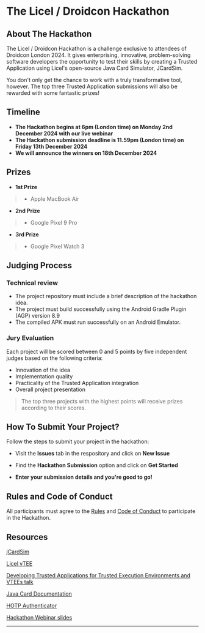
# **The Licel / Droidcon Hackathon**

## About The Hackathon

The Licel / Droidcon Hackathon is a challenge exclusive to attendees of Droidcon London 2024. It gives enterprising, innovative, problem-solving software developers the opportunity to test their skills by creating a Trusted Application using Licel's open-source Java Card Simulator, JCardSim. 

You don't only get the chance to work with a truly transformative tool, however. The top three Trusted Application submissions will also be rewarded with some fantastic prizes!

## Timeline

* **The Hackathon begins at 6pm (London time) on Monday 2nd December 2024 with our live webinar**
* **The Hackathon submission deadline is 11.59pm (London time) on Friday 13th December 2024**
* **We will announce the winners on 18th December 2024**

## Prizes

* **1st Prize**

>* Apple MacBook Air

* **2nd Prize**

>* Google Pixel 9 Pro

* **3rd Prize**

>* Google Pixel Watch 3

## Judging Process

### Technical review
* The project repository must include a brief description of the hackathon idea.
* The project must build successfully using the Android Gradle Plugin (AGP) version 8.9
* The compiled APK must run successfully on an Android Emulator.

### Jury Evaluation

Each project will be scored between 0 and 5 points by five independent judges based on the following criteria:

* Innovation of the idea
* Implementation quality
* Practicality of the Trusted Application integration
* Overall project presentation

> The top three projects with the highest points will receive prizes according to their scores.

## How To Submit Your Project?

Follow the steps to submit your project in the hackathon:

* Visit the **Issues** tab in the respository and click on **New Issue**

* Find the **Hackathon Submission** option and click on **Get Started** 

* **Enter your submission details and you're good to go!**

## Rules and Code of Conduct

All participants must agree to the [Rules](RULES.md) and [Code of Conduct](CODE_OF_CONDUCT.md) to participate in the Hackathon.

## Resources
[jCardSim](https://jcardsim.org)

[Licel vTEE](https://licelus.com/products/vtee)

[Developing Trusted Applications for Trusted Execution Environments and VTEEs talk](https://www.droidcon.com/2024/11/22/developing-trusted-applications-for-trusted-execution-environments-and-vtees/)

[Java Card Documentation](https://docs.oracle.com/en/java/javacard/3.1/index.html)

[HOTP Authenticator](https://github.com/licel/hotp-authenticator)

[Hackathon Webinar slides](https://github.com/licel/droidcon-hackathon/blob/main/Hackathon_Droidcon_2024.pdf)


---
